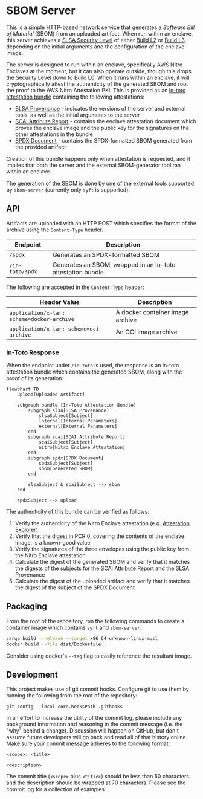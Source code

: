 # SBOM Server #

This is a simple HTTP-based network service that generates a _Software Bill of
Material_ (SBOM) from an uploaded artifact. When run within an enclave, this
server achieves a [SLSA Security Level][levels] of either [Build L2][l2] or
[Build L3][l3], depending on the initial arguments and the configuration of the
enclave image.

The server is designed to run within an enclave, specifically AWS Nitro Enclaves
at the moment, but it can also operate outside, though this drops the Security
Level down to [Build L0][l0]. When it runs within an enclave, it will
cryptographically attest the authenticity of the generated SBOM and root the
proof to the AWS Nitro Attestation PKI. This is provided as an [in-toto
attestation bundle][bundle] containing the following attestations:

- [SLSA Provenance][provenance] - indicates the versions of the server and
  external tools, as well as the initial arguments to the server
- [SCAI Attribute Report][scai] - contains the enclave attestation document
  which proves the enclave image and the public key for the signatures on the
  other attestations in the bundle
- [SPDX Document][spdx] - contains the SPDX-formatted SBOM generated from the
  provided artifact

Creation of this bundle happens only when attestation is requested, and it
implies that both the server and the external SBOM-generator tool ran within an
enclave.

The generation of the SBOM is done by one of the external tools supported by
`sbom-server` (currently only `syft` is supported).

[bundle]: https://github.com/in-toto/attestation/blob/v1.0/spec/v1.0/bundle.md
[l0]: https://slsa.dev/spec/v1.0/levels#build-l0
[l2]: https://slsa.dev/spec/v1.0/levels#build-l2
[l3]: https://slsa.dev/spec/v1.0/levels#build-l3
[levels]: https://slsa.dev/spec/v1.0/levels
[provenance]: https://slsa.dev/spec/v1.0/provenance
[scai]: https://github.com/in-toto/attestation/blob/v1.0/spec/predicates/scai.md
[spdx]: https://github.com/in-toto/attestation/blob/v1.0/spec/predicates/spdx.md

## API ##

Artifacts are uploaded with an HTTP POST which specifies the format of the
archive using the `Content-Type` header.

| Endpoint        | Description                                                 |
|-----------------|-------------------------------------------------------------|
| `/spdx`         | Generates an SPDX-formatted SBOM                            |
| `/in-toto/spdx` | Generates an SBOM, wrapped in an in-toto attestation bundle |

The following are accepted in the `Content-Type` header:

| Header Value                               | Description                      |
|--------------------------------------------|----------------------------------|
| `application/x-tar; scheme=docker-archive` | A docker container image archive |
| `application/x-tar; scheme=oci-archive`    | An OCI image archive             |

### In-Toto Response ###

When the endpoint under `/in-toto` is used, the response is an in-toto
attestation bundle which contains the generated SBOM, along with the proof of
its generation:

```mermaid
flowchart TD
    upload[Uploaded Artifact]

    subgraph bundle [In-Toto Attestation Bundle]
        subgraph slsa[SLSA Provenance]
            slsaSubject[Subject]
            internal[Internal Paramaters]
            external[External Parameters]
        end
        subgraph scai[SCAI Attribute Report]
            scaiSubject[Subject]
            nitro[Nitro Enclave Attestation]
        end
        subgraph spdx[SPDX Document]
            spdxSubject[Subject]
            sbom[Generated SBOM]
        end

        slsaSubject & scaiSubject --> sbom
    end

    spdxSubject --> upload
```

The authenticity of this bundle can be verified as follows:

1. Verify the authenticity of the Nitro Enclave attestation
   (e.g. [Attestation Explorer][explorer])
2. Verify that the digest in PCR 0, covering the contents of the enclave image,
   is a known-good value
3. Verify the signatures of the three envelopes using the public key from the
   Nitro Enclave attestation
4. Calculate the digest of the generated SBOM and verify that it matches the
   digests of the subjects for the SCAI Attribute Report and the SLSA Provenance
5. Calculate the digest of the uploaded artifact and verify that it matches the
   digest of the subject of the SPDX Document

[explorer]: https://edgebit.io/attestation/

## Packaging ##

From the root of the repository, run the following commands to create a
container image which contains `syft` and `sbom-server`:

```sh
cargo build --release --target x86_64-unknown-linux-musl
docker build --file dist/Dockerfile .
```

Consider using docker's `--tag` flag to easily reference the resultant image.

## Development ##

This project makes use of git commit hooks. Configure git to use them by running
the following from the root of the repository:

    git config --local core.hooksPath .githooks

In an effort to increase the utility of the commit log, please include any
background information and reasoning in the commit message (i.e. the "why"
behind a change). Discussion will happen on GitHub, but don't assume future
developers will go back and read all of that history online. Make sure your
commit message adheres to the following format:

    <scope>: <title>
    
    <description>

The commit title (`<scope>` plus `<title>`) should be less than 50 characters
and the description should be wrapped at 70 characters. Please see the commit
log for a collection of examples.
